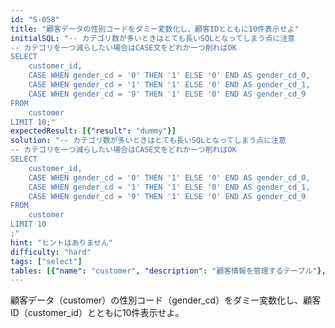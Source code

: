 ```yaml
---
id: "S-058"
title: "顧客データの性別コードをダミー変数化し、顧客IDとともに10件表示せよ"
initialSQL: "-- カテゴリ数が多いときはとても長いSQLとなってしまう点に注意
-- カテゴリを一つ減らしたい場合はCASE文をどれか一つ削ればOK
SELECT
    customer_id,
    CASE WHEN gender_cd = '0' THEN '1' ELSE '0' END AS gender_cd_0,
    CASE WHEN gender_cd = '1' THEN '1' ELSE '0' END AS gender_cd_1,
    CASE WHEN gender_cd = '9' THEN '1' ELSE '0' END AS gender_cd_9
FROM
    customer
LIMIT 10;"
expectedResult: [{"result": "dummy"}]
solution: "-- カテゴリ数が多いときはとても長いSQLとなってしまう点に注意
-- カテゴリを一つ減らしたい場合はCASE文をどれか一つ削ればOK
SELECT
    customer_id,
    CASE WHEN gender_cd = '0' THEN '1' ELSE '0' END AS gender_cd_0,
    CASE WHEN gender_cd = '1' THEN '1' ELSE '0' END AS gender_cd_1,
    CASE WHEN gender_cd = '9' THEN '1' ELSE '0' END AS gender_cd_9
FROM
    customer
LIMIT 10
;"
hint: "ヒントはありません"
difficulty: "hard"
tags: ["select"]
tables: [{"name": "customer", "description": "顧客情報を管理するテーブル"}, {"name": "receipt", "description": "レシート明細データを管理するテーブル"}, {"name": "store", "description": "店舗情報を管理するテーブル"}, {"name": "product", "description": "商品情報を管理するテーブル"}, {"name": "category", "description": "カテゴリ情報を管理するテーブル"}]
---
```


顧客データ（customer）の性別コード（gender_cd）をダミー変数化し、顧客ID（customer_id）とともに10件表示せよ。